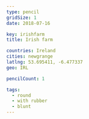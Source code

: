 ```yaml
---
type: pencil
gridSize: 1
date: 2018-07-16

key: irishfarm
title: Irish farm

countries: Ireland
cities: newgrange
latlng: 53.695411, -6.477337
geo: IRL

pencilCount: 1

tags:
  - round
  - with rubber
  - blunt
---
```


